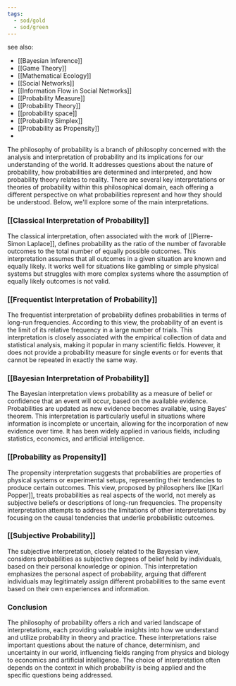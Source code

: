 ```yaml
---
tags:
  - sod/gold
  - sod/green
---
```

see also:
- [[Bayesian Inference]]
- [[Game Theory]]
- [[Mathematical Ecology]]
- [[Social Networks]]
- [[Information Flow in Social Networks]]
- [[Probability Measure]]
- [[Probability Theory]]
- [[probability space]]
- [[Probability Simplex]]
- [[Probability as Propensity]]
- 

The philosophy of probability is a branch of philosophy concerned with the analysis and interpretation of probability and its implications for our understanding of the world. It addresses questions about the nature of probability, how probabilities are determined and interpreted, and how probability theory relates to reality. There are several key interpretations or theories of probability within this philosophical domain, each offering a different perspective on what probabilities represent and how they should be understood. Below, we'll explore some of the main interpretations.

### [[Classical Interpretation of Probability]]

The classical interpretation, often associated with the work of [[Pierre-Simon Laplace]], defines probability as the ratio of the number of favorable outcomes to the total number of equally possible outcomes. This interpretation assumes that all outcomes in a given situation are known and equally likely. It works well for situations like gambling or simple physical systems but struggles with more complex systems where the assumption of equally likely outcomes is not valid.

### [[Frequentist Interpretation of Probability]]

The frequentist interpretation of probability defines probabilities in terms of long-run frequencies. According to this view, the probability of an event is the limit of its relative frequency in a large number of trials. This interpretation is closely associated with the empirical collection of data and statistical analysis, making it popular in many scientific fields. However, it does not provide a probability measure for single events or for events that cannot be repeated in exactly the same way.

### [[Bayesian Interpretation of Probability]]

The Bayesian interpretation views probability as a measure of belief or confidence that an event will occur, based on the available evidence. Probabilities are updated as new evidence becomes available, using Bayes' theorem. This interpretation is particularly useful in situations where information is incomplete or uncertain, allowing for the incorporation of new evidence over time. It has been widely applied in various fields, including statistics, economics, and artificial intelligence.

### [[Probability as Propensity]]

The propensity interpretation suggests that probabilities are properties of physical systems or experimental setups, representing their tendencies to produce certain outcomes. This view, proposed by philosophers like [[Karl Popper]], treats probabilities as real aspects of the world, not merely as subjective beliefs or descriptions of long-run frequencies. The propensity interpretation attempts to address the limitations of other interpretations by focusing on the causal tendencies that underlie probabilistic outcomes.

### [[Subjective Probability]]

The subjective interpretation, closely related to the Bayesian view, considers probabilities as subjective degrees of belief held by individuals, based on their personal knowledge or opinion. This interpretation emphasizes the personal aspect of probability, arguing that different individuals may legitimately assign different probabilities to the same event based on their own experiences and information.

### Conclusion

The philosophy of probability offers a rich and varied landscape of interpretations, each providing valuable insights into how we understand and utilize probability in theory and practice. These interpretations raise important questions about the nature of chance, determinism, and uncertainty in our world, influencing fields ranging from physics and biology to economics and artificial intelligence. The choice of interpretation often depends on the context in which probability is being applied and the specific questions being addressed.